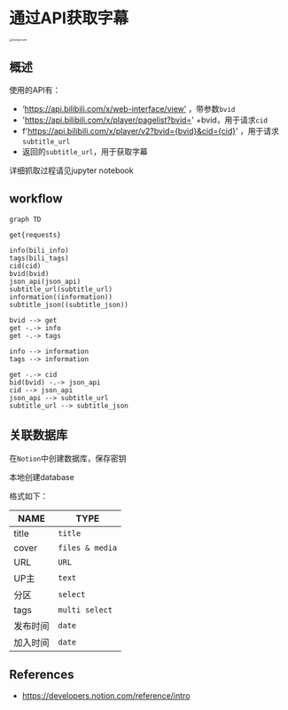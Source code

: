 # 通过API获取字幕

<img src="https://mdstore.oss-cn-beijing.aliyuncs.com/background.jpg" alt="background" style="zoom:33%;" />

## 概述

使用的API有：

- ‘https://api.bilibili.com/x/web-interface/view’ ，带参数`bvid`
- 'https://api.bilibili.com/x/player/pagelist?bvid=' +bvid，用于请求`cid`
- f'https://api.bilibili.com/x/player/v2?bvid={bvid}&cid={cid}' ，用于请求`subtitle_url`
- 返回的`subtitle_url`，用于获取字幕

详细抓取过程请见jupyter notebook
## workflow

```mermaid
graph TD

get{requests}

info(bili_info)
tags(bili_tags)
cid(cid)
bvid(bvid)
json_api(json_api)
subtitle_url(subtitle_url)
information((information))
subtitle_json((subtitle_json))

bvid --> get
get -.-> info
get -.-> tags

info --> information
tags --> information

get -.-> cid
bid(bvid) -.-> json_api
cid --> json_api
json_api --> subtitle_url
subtitle_url --> subtitle_json
```

## 关联数据库

在`Notion`中创建数据库，保存密钥


本地创建database

格式如下：

| NAME     | TYPE            |
| -------- | --------------- |
| title    | `title`         |
| cover    | `files & media` |
| URL      | `URL`           |
| UP主     | `text`          |
| 分区     | `select`        |
| tags     | `multi select`  |
| 发布时间 | `date`          |
| 加入时间 | `date`          |

## References
- https://developers.notion.com/reference/intro

